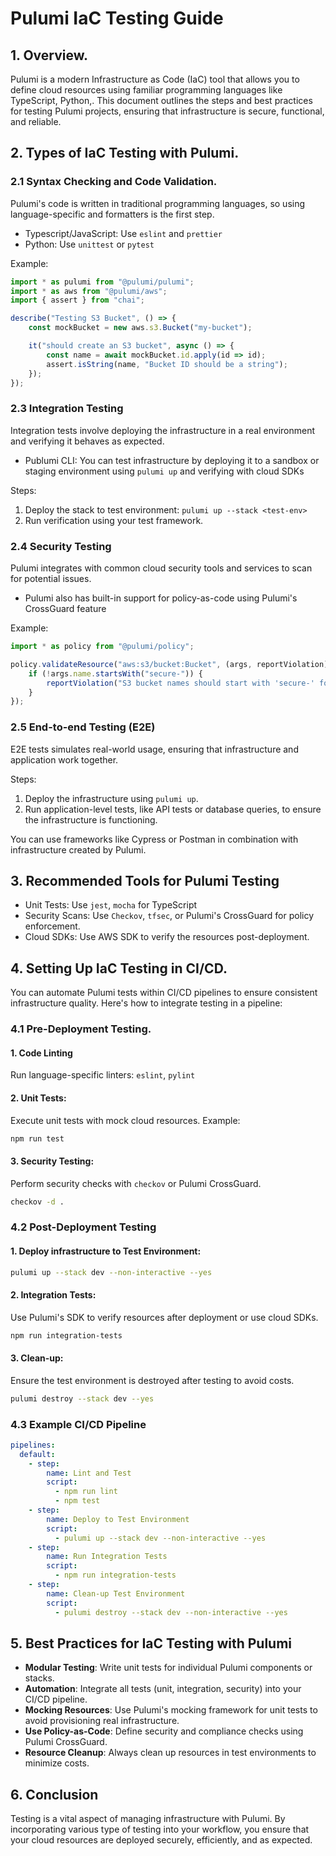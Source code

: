 # Pulumi IaC Testing Guide

## 1. Overview.

Pulumi is a modern Infrastructure as Code (IaC) tool that allows you to define cloud resources using familiar programming languages like TypeScript, Python,. This document outlines the steps and best practices for testing Pulumi projects, ensuring that infrastructure is secure, functional, and reliable.

## 2. Types of IaC Testing with Pulumi.

### 2.1 Syntax Checking and Code Validation.

Pulumi's code is written in traditional programming languages, so using language-specific and formatters is the first step.


- Typescript/JavaScript: Use `eslint` and `prettier`
- Python: Use `unittest` or `pytest`

Example:

```typescript
import * as pulumi from "@pulumi/pulumi";
import * as aws from "@pulumi/aws";
import { assert } from "chai";

describe("Testing S3 Bucket", () => {
    const mockBucket = new aws.s3.Bucket("my-bucket");

    it("should create an S3 bucket", async () => {
        const name = await mockBucket.id.apply(id => id);
        assert.isString(name, "Bucket ID should be a string");
    });
});
```

### 2.3 Integration Testing

Integration tests involve deploying the infrastructure in a real environment and verifying it behaves as expected.

- Publumi CLI: You can test infrastructure by deploying it to a sandbox or staging environment using `pulumi up` and verifying with cloud SDKs

Steps:
1. Deploy the stack to test environment: `pulumi up --stack <test-env>`
2. Run verification using your test framework.

### 2.4 Security Testing

Pulumi integrates with common cloud security tools and services to scan for potential issues.

- Pulumi also has built-in support for policy-as-code using Pulumi's CrossGuard feature

Example:
```typescript
import * as policy from "@pulumi/policy";

policy.validateResource("aws:s3/bucket:Bucket", (args, reportViolation) => {
    if (!args.name.startsWith("secure-")) {
        reportViolation("S3 bucket names should start with 'secure-' for security purposes.");
    }
});

```

### 2.5 End-to-end Testing (E2E)

E2E tests simulates real-world usage, ensuring that infrastructure and application work together.

Steps:
1. Deploy the infrastructure using `pulumi up`.
2. Run application-level tests, like API tests or database queries, to ensure the infrastructure is functioning.

You can use frameworks like Cypress or Postman in combination with infrastructure created by Pulumi.

## 3. Recommended Tools for Pulumi Testing

- Unit Tests: Use `jest`, `mocha` for TypeScript
- Security Scans: Use `Checkov`, `tfsec`, or Pulumi's CrossGuard for policy enforcement.
- Cloud SDKs: Use AWS SDK to verify the resources post-deployment.

## 4. Setting Up IaC Testing in CI/CD.

You can automate Pulumi tests within CI/CD pipelines to ensure consistent infrastructure quality.
Here's how to integrate testing in a pipeline:

### 4.1 Pre-Deployment Testing.

#### 1. Code Linting

Run language-specific linters: `eslint`, `pylint`

#### 2. Unit Tests:

Execute unit tests with mock cloud resources.
Example:
```bash
npm run test
```

#### 3. Security Testing:

Perform security checks with `checkov` or Pulumi CrossGuard.

```bash
checkov -d .
```

### 4.2 Post-Deployment Testing

#### 1. Deploy infrastructure to Test Environment:
```bash
pulumi up --stack dev --non-interactive --yes
```

#### 2. Integration Tests:

Use Pulumi's SDK to verify resources after deployment or use cloud SDKs.

```bash
npm run integration-tests
```

#### 3. Clean-up:

Ensure the test environment is destroyed after testing to avoid costs.

```bash
pulumi destroy --stack dev --yes
```

### 4.3 Example CI/CD Pipeline

```yaml
pipelines:
  default:
    - step:
        name: Lint and Test
        script:
          - npm run lint
          - npm test
    - step:
        name: Deploy to Test Environment
        script:
          - pulumi up --stack dev --non-interactive --yes
    - step:
        name: Run Integration Tests
        script:
          - npm run integration-tests
    - step:
        name: Clean-up Test Environment
        script:
          - pulumi destroy --stack dev --non-interactive --yes

```

## 5. Best Practices for IaC Testing with Pulumi

- **Modular Testing**: Write unit tests for individual Pulumi components or stacks.
- **Automation**: Integrate all tests (unit, integration, security) into your CI/CD pipeline.
- **Mocking Resources**: Use Pulumi's mocking framework for unit tests to avoid provisioning real infrastructure.
- **Use Policy-as-Code**: Define security and compliance checks using Pulumi CrossGuard.
- **Resource Cleanup**: Always clean up resources in test environments to minimize costs.

## 6. Conclusion

Testing is a vital aspect of managing infrastructure with Pulumi. By incorporating various type of testing into your workflow, you ensure that your cloud resources are deployed securely, efficiently, and as expected.